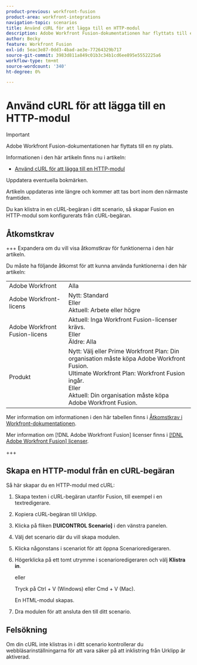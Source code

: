 ```yaml
---
product-previous: workfront-fusion
product-area: workfront-integrations
navigation-topic: scenarios
title: Använd cURL för att lägga till en HTTP-modul
description: Adobe Workfront Fusion-dokumentationen har flyttats till en ny plats. Den här artikeln har tagits bort, men innehåller en länk till den nya artikeln som innehåller den här funktionen.
author: Becky
feature: Workfront Fusion
exl-id: 5eac3e87-0dd3-4bad-ae3e-77264329b717
source-git-commit: 3983d811a849c01b3c34b1cd6ee895e5552225a6
workflow-type: tm+mt
source-wordcount: '340'
ht-degree: 0%

---
```


# Använd cURL för att lägga till en HTTP-modul

>[!IMPORTANT]
>
>Adobe Workfront Fusion-dokumentationen har flyttats till en ny plats.
>
>Informationen i den här artikeln finns nu i artikeln:
>
>* [Använd cURL för att lägga till en HTTP-modul](https://experienceleague.adobe.com/docs/workfront-fusion/using/create-scenarios/add-modules/use-curl-create-http.html)
>
>Uppdatera eventuella bokmärken.
>
>Artikeln uppdateras inte längre och kommer att tas bort inom den närmaste framtiden.

Du kan klistra in en cURL-begäran i ditt scenario, så skapar Fusion en HTTP-modul som konfigurerats från cURL-begäran.

## Åtkomstkrav

+++ Expandera om du vill visa åtkomstkrav för funktionerna i den här artikeln.

Du måste ha följande åtkomst för att kunna använda funktionerna i den här artikeln:

<table style="table-layout:auto"> 
  <tbody>  
    <tr>  
      <td>Adobe Workfront</td>  
      <td>Alla</td>  
    </tr>  
    <tr>  
      <td>Adobe Workfront-licens</td>  
      <td>
        Nytt: Standard<br>
        Eller<br>
        Aktuell: Arbete eller högre
      </td>  
    </tr>  
    <tr>  
      <td>Adobe Workfront Fusion-licens</td>  
      <td> 
        Aktuell: Inga Workfront Fusion-licenser krävs.<br>
        Eller<br>
        Äldre: Alla
      </td>  
    </tr>  
    <tr>  
      <td>Produkt</td>  
      <td> 
        Nytt: Välj eller Prime Workfront Plan: Din organisation måste köpa Adobe Workfront Fusion.<br>
        Ultimate Workfront Plan: Workfront Fusion ingår.<br>
        Eller<br>
        Aktuell: Din organisation måste köpa Adobe Workfront Fusion.
      </td>  
    </tr> 
  </tbody>  
</table>

Mer information om informationen i den här tabellen finns i [Åtkomstkrav i Workfront-dokumentationen](/help/quicksilver/administration-and-setup/add-users/access-levels-and-object-permissions/access-level-requirements-in-documentation.md).

Mer information om [!DNL Adobe Workfront Fusion] licenser finns i [[!DNL Adobe Workfront Fusion] licenser](../../workfront-fusion/get-started/license-automation-vs-integration.md).

+++

## Skapa en HTTP-modul från en cURL-begäran


Så här skapar du en HTTP-modul med cURL:

1. Skapa texten i cURL-begäran utanför Fusion, till exempel i en textredigerare.
1. Kopiera cURL-begäran till Urklipp.
1. Klicka på fliken **[!UICONTROL Scenario]** i den vänstra panelen.
1. Välj det scenario där du vill skapa modulen.
1. Klicka någonstans i scenariot för att öppna Scenarioredigeraren.
1. Högerklicka på ett tomt utrymme i scenarioredigeraren och välj **Klistra in**.

   eller

   Tryck på Ctrl + V (Windows) eller Cmd + V (Mac).


   En HTML-modul skapas.
1. Dra modulen för att ansluta den till ditt scenario.

## Felsökning

Om din cURL inte klistras in i ditt scenario kontrollerar du webbläsarinställningarna för att vara säker på att inklistring från Urklipp är aktiverad.


